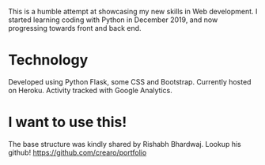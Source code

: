 This is a humble attempt at showcasing my new skills in Web development.
I started learning coding with Python in December 2019, and now progressing towards front and back end.

# Technology

Developed using Python Flask, some CSS and Bootstrap.
Currently hosted on Heroku. 
Activity tracked with Google Analytics.

# I want to use this!

The base structure was kindly shared by Rishabh Bhardwaj.
Lookup his github! https://github.com/crearo/portfolio
